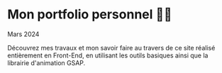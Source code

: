 # Mon portfolio personnel 👨‍💻
Mars 2024  

Découvrez mes travaux et mon savoir faire au travers de ce site réalisé entièrement en Front-End, en utilisant les outils basiques ainsi que la librairie d'animation GSAP.
